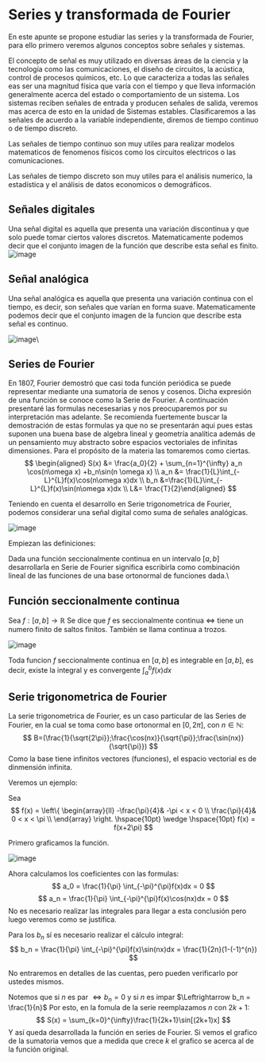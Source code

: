 # Series y transformada de Fourier

En este apunte se propone estudiar las series y la transformada de
Fourier, para ello primero veremos algunos conceptos sobre señales y
sistemas.

El concepto de señal es muy utilizado en diversas áreas de la ciencia y
la tecnología como las comunicaciones, el diseño de circuitos, la
acústica, control de procesos quimicos, etc. Lo que caracteriza a todas
las señales eas ser una magnitud física que varía con el tiempo y que
lleva información generalmente acerca del estado o comportamiento de un
sistema. Los sistemas reciben señales de entrada y producen señales de
salida, veremos mas acerca de esto en la unidad de Sistemas estables.
Clasificaremos a las señales de acuerdo a la variable independiente,
diremos de tiempo continuo o de tiempo discreto.

Las señales de tiempo continuo son muy utiles para realizar modelos
matematicos de fenomenos físicos como los circuitos electricos o las
comunicaciones.

Las señales de tiempo discreto son muy utiles para el análisis numerico,
la estadística y el análisis de datos economicos o demográficos.

## Señales digitales

Una señal digital es aquella que presenta una variación discontinua y
que solo puede tomar ciertos valores discretos. Matematicamente podemos
decir que el conjunto imagen de la función que describe esta señal es
finito. ![image](../../../Imagenes/Superior/Fourier/Fourier01.PNG)

## Señal analógica

Una señal analógica es aquella que presenta una variación continua con
el tiempo, es decir, son señales que varían en forma suave.
Matematicamente podemos decir que el conjunto imagen de la funcion que
describe esta señal es continuo.

![image](../../../Imagenes/Superior/Fourier/Fourier02.PNG)\

## Series de Fourier

En 1807, Fourier demostró que casi toda función periódica se puede
representar mediante una sumatoria de senos y cosenos. Dicha expresión
de una función se conoce como la Serie de Fourier. A continuación
presentaré las formulas necesesarias y nos preocuparemos por su
interpretación mas adelante. Se recomienda fuertemente buscar la
demostración de estas formulas ya que no se presentarán aqui pues estas
suponen una buena base de algebra lineal y geometría analítica además de
un pensamiento muy abstracto sobre espacios vectoriales de infinitas
dimensiones. Para el propósito de la materia las tomaremos como ciertas.
$$
\begin{aligned}
S(x)  &= \frac{a_0}{2} + \sum_{n=1}^{\infty} a_n \cos(n\omega x) +b_n\sin(n \omega x) \\
 a_n &= \frac{1}{L}\int_{-L}^{L}f(x)\cos(n\omega x)dx  \\
 b_n &=\frac{1}{L}\int_{-L}^{L}f(x)\sin(n\omega x)dx  \\
  L&= \frac{T}{2}\end{aligned}
  $$

Teniendo en cuenta el desarrollo en Serie trigonometrica de Fourier,
podemos considerar una señal digital como suma de señales analógicas.

![image](../../../Imagenes/Superior/Fourier/Fourier03.PNG)

Empiezan las definiciones:

Dada una función seccionalmente continua en un intervalo $[a,b]$
desarrollarla en Serie de Fourier significa escribirla como combinación
lineal de las funciones de una base ortonormal de funciones dada.\

## Función seccionalmente continua

Sea $f:[a,b]\rightarrow \mathbb{R}$ Se dice que $f$ es seccionalmente
continua $\Leftrightarrow$ tiene un numero finito de saltos finitos.
También se llama continua a trozos.

![image](../../../Imagenes/Superior/Fourier/Fourier04.PNG)

Toda funcion $f$ seccionalmente continua en $[a,b]$ es integrable en
$[a,b]$, es decir, existe la integral y es convergente
$\int_{a}^{b}f(x)dx$

## Serie trigonometrica de Fourier

La serie trigonometrica de Fourier, es un caso particular de las Series
de Fourier, en la cual se toma como base ortonormal en $[0,2\pi]$, con
$n\in \mathbb{N}$:
$$
B=(\frac{1}{\sqrt{2\pi}};\frac{\cos(nx)}{\sqrt{\pi}};\frac{\sin(nx)}{\sqrt{\pi}})
$$
Como la base tiene infinitos vectores (funciones), el espacio vectorial
es de dinmensión infinita.

Veremos un ejemplo:

Sea
$$
f(x) = \left\{
    \begin{array}{ll}
        -\frac{\pi}{4}&  -\pi < x < 0 \\
        \frac{\pi}{4}& 0 < x < \pi \\
    \end{array}
\right. \hspace{10pt} \wedge \hspace{10pt} f(x) = f(x+2\pi)
$$

Primero graficamos la función.

![image](../../../Imagenes/Superior/Fourier/Fourier05.PNG)

Ahora calculamos los coeficientes con las formulas:
$$
a_0 = \frac{1}{\pi} \int_{-\pi}^{\pi}f(x)dx = 0
$$
$$
a_n = \frac{1}{\pi} \int_{-\pi}^{\pi}f(x)\cos(nx)dx = 0
$$ No es
necesario realizar las integrales para llegar a esta conclusión pero
luego veremos como se justifica.

Para los $b_n$ sí es necesario realizar el cálculo integral:
$$
b_n = \frac{1}{\pi} \int_{-\pi}^{\pi}f(x)\sin(nx)dx = \frac{1}{2n}(1-(-1)^{n})
$$

No entraremos en detalles de las cuentas, pero pueden verificarlo por
ustedes mismos.

Notemos que si $n$ es par $\Leftrightarrow b_n=0$ y si $n$ es impar
$\Leftrightarrow b_n = \frac{1}{n}$ Por esto, en la fomula de la serie
reemplazamos $n$ con $2k+1$:
$$
S(x) = \sum_{k=0}^{\infty}\frac{1}{2k+1}\sin[(2k+1)x]
$$
Y así queda desarrollada la función en series de Fourier. Si vemos el grafico de la
sumatoria vemos que a medida que crece $k$ el grafico se acerca al de la
función original.
